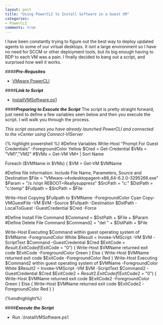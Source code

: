 ```yaml
---
layout: post
title: "Using PowerCLI to Install Software in a Guest VM"
categories:
- PowerCLI
comments: true
---
```

I have been constantly trying to figure out the best way to deploy updated agents to some of our virtual desktops. It isnt a large environment so I have no need for SCCM or other deployment tools, but its big enough having to RDP to each VM was a pain. I finally decided to bang out a script, and surprised how well it works.

####***Pre-Requsites***
- [VMware PowerCLI](https://www.vmware.com/support/developer/PowerCLI/)

####***Link to Script***
- [InstallVMSoftware.ps1](https://github.com/dstamen/PowerCLI/blob/master/InstallVMSoftware.ps1)

####***Preparing to Execute the Script***
The script is pretty straight forward, just need to define a few variables seen below and then you execute the script. I will walk you through the process.

*This script assumes you have already launched PowerCLI and connected to the vCenter using Connect-VIServer*

{% highlight powershell %}
#Define Variables
Write-Host "Prompt For Guest Credentials" -ForegroundColor Yellow
$Cred = Get-Credential
$VMs = "VM1","VM2"
#$VMs = Get-VM VM* | Sort Name

Foreach ($VMName in $VMs) {
  $VM = Get-VM $VMName

#Define file information. Include File Name, Parameters, Source and Destination
  $File = "VMware-v4vdesktopagent-x86_64-6.2.0-3295266.exe"
  $Param = "/s /v/qn REBOOT=Reallysuppress"
  $SrcPath = "c:\"
  $DstPath = "c:\temp\"
  $Fullpath = $SrcPath + $File

  Write-Host Copying $Fullpath to $VMName -ForegroundColor Cyan
  Copy-VMGuestFile -VM $VM -Source $Fullpath -Destination $DstPath -LocalToGuest -GuestCredential $Cred -Force

  #Define Install File Command
  $Command = $DstPath + $File + $Param
  #Define Delete File Command
  $Command2 = "del " + $DstPath + $File

  Write-Host Executing $Command within guest operating system of $VMName -ForegroundColor White
  $Result = Invoke-VMScript -VM $VM  -ScriptText $Command -GuestCredential $Cred
  $ExitCode = $Result.ExitCode
  if ($ExitCode = "0") {
    Write-Host $VMName returned exit code $ExitCode -ForegroundColor Green
  }
  Else {
    Write-Host $VMName returned exit code $ExitCode -ForegroundColor Red
  }
  Write-Host Executing $Command2 within guest operating system of $VMName -ForegroundColor White
  $Result2 = Invoke-VMScript -VM $VM  -ScriptText $Command2 -GuestCredential $Cred
  $ExitCode2 = $Result2.ExitCode
  if ($ExitCode2 = "0") {
    Write-Host $VMName returned exit code $ExitCode2 -ForegroundColor Green
  }
  Else {
    Write-Host $VMName returned exit code $ExitCode2 -ForegroundColor Red
  }
}

{%endhighlight%}

####***Execute the Script***
- Run .\InstallVMSoftware.ps1
